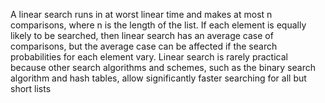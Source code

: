 A linear search runs in at worst linear time and makes at most n comparisons, where n is the length of the list. If each element is equally likely to be searched, then linear search has an average case of
 comparisons, but the average case can be affected if the search probabilities for each element vary. Linear search is rarely practical because other search algorithms and schemes, such as the binary search algorithm and hash tables, allow significantly faster searching for all but short lists

